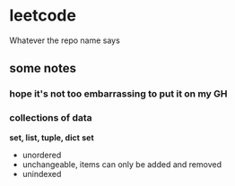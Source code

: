 # leetcode

Whatever the repo name says

## some notes
### hope it's not too embarrassing to put it on my GH

### collections of data
**set, list, tuple, dict**
**set**
- unordered
- unchangeable, items can only be added and removed 
- unindexed